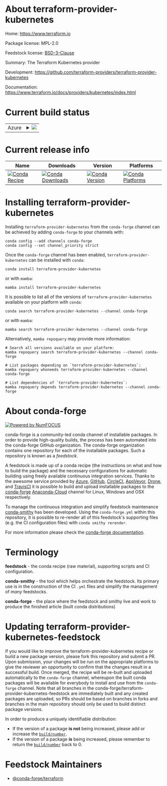About terraform-provider-kubernetes
===================================

Home: https://www.terraform.io

Package license: MPL-2.0

Feedstock license: [BSD-3-Clause](https://github.com/conda-forge/terraform-provider-kubernetes-feedstock/blob/main/LICENSE.txt)

Summary: The Terraform Kubernetes provider

Development: https://github.com/terraform-providers/terraform-provider-kubernetes

Documentation: https://www.terraform.io/docs/providers/kubernetes/index.html

Current build status
====================


<table>
    
  <tr>
    <td>Azure</td>
    <td>
      <details>
        <summary>
          <a href="https://dev.azure.com/conda-forge/feedstock-builds/_build/latest?definitionId=2027&branchName=main">
            <img src="https://dev.azure.com/conda-forge/feedstock-builds/_apis/build/status/terraform-provider-kubernetes-feedstock?branchName=main">
          </a>
        </summary>
        <table>
          <thead><tr><th>Variant</th><th>Status</th></tr></thead>
          <tbody><tr>
              <td>linux_64</td>
              <td>
                <a href="https://dev.azure.com/conda-forge/feedstock-builds/_build/latest?definitionId=2027&branchName=main">
                  <img src="https://dev.azure.com/conda-forge/feedstock-builds/_apis/build/status/terraform-provider-kubernetes-feedstock?branchName=main&jobName=linux&configuration=linux%20linux_64_" alt="variant">
                </a>
              </td>
            </tr><tr>
              <td>osx_64</td>
              <td>
                <a href="https://dev.azure.com/conda-forge/feedstock-builds/_build/latest?definitionId=2027&branchName=main">
                  <img src="https://dev.azure.com/conda-forge/feedstock-builds/_apis/build/status/terraform-provider-kubernetes-feedstock?branchName=main&jobName=osx&configuration=osx%20osx_64_" alt="variant">
                </a>
              </td>
            </tr><tr>
              <td>win_64</td>
              <td>
                <a href="https://dev.azure.com/conda-forge/feedstock-builds/_build/latest?definitionId=2027&branchName=main">
                  <img src="https://dev.azure.com/conda-forge/feedstock-builds/_apis/build/status/terraform-provider-kubernetes-feedstock?branchName=main&jobName=win&configuration=win%20win_64_" alt="variant">
                </a>
              </td>
            </tr>
          </tbody>
        </table>
      </details>
    </td>
  </tr>
</table>

Current release info
====================

| Name | Downloads | Version | Platforms |
| --- | --- | --- | --- |
| [![Conda Recipe](https://img.shields.io/badge/recipe-terraform--provider--kubernetes-green.svg)](https://anaconda.org/conda-forge/terraform-provider-kubernetes) | [![Conda Downloads](https://img.shields.io/conda/dn/conda-forge/terraform-provider-kubernetes.svg)](https://anaconda.org/conda-forge/terraform-provider-kubernetes) | [![Conda Version](https://img.shields.io/conda/vn/conda-forge/terraform-provider-kubernetes.svg)](https://anaconda.org/conda-forge/terraform-provider-kubernetes) | [![Conda Platforms](https://img.shields.io/conda/pn/conda-forge/terraform-provider-kubernetes.svg)](https://anaconda.org/conda-forge/terraform-provider-kubernetes) |

Installing terraform-provider-kubernetes
========================================

Installing `terraform-provider-kubernetes` from the `conda-forge` channel can be achieved by adding `conda-forge` to your channels with:

```
conda config --add channels conda-forge
conda config --set channel_priority strict
```

Once the `conda-forge` channel has been enabled, `terraform-provider-kubernetes` can be installed with `conda`:

```
conda install terraform-provider-kubernetes
```

or with `mamba`:

```
mamba install terraform-provider-kubernetes
```

It is possible to list all of the versions of `terraform-provider-kubernetes` available on your platform with `conda`:

```
conda search terraform-provider-kubernetes --channel conda-forge
```

or with `mamba`:

```
mamba search terraform-provider-kubernetes --channel conda-forge
```

Alternatively, `mamba repoquery` may provide more information:

```
# Search all versions available on your platform:
mamba repoquery search terraform-provider-kubernetes --channel conda-forge

# List packages depending on `terraform-provider-kubernetes`:
mamba repoquery whoneeds terraform-provider-kubernetes --channel conda-forge

# List dependencies of `terraform-provider-kubernetes`:
mamba repoquery depends terraform-provider-kubernetes --channel conda-forge
```


About conda-forge
=================

[![Powered by
NumFOCUS](https://img.shields.io/badge/powered%20by-NumFOCUS-orange.svg?style=flat&colorA=E1523D&colorB=007D8A)](https://numfocus.org)

conda-forge is a community-led conda channel of installable packages.
In order to provide high-quality builds, the process has been automated into the
conda-forge GitHub organization. The conda-forge organization contains one repository
for each of the installable packages. Such a repository is known as a *feedstock*.

A feedstock is made up of a conda recipe (the instructions on what and how to build
the package) and the necessary configurations for automatic building using freely
available continuous integration services. Thanks to the awesome service provided by
[Azure](https://azure.microsoft.com/en-us/services/devops/), [GitHub](https://github.com/),
[CircleCI](https://circleci.com/), [AppVeyor](https://www.appveyor.com/),
[Drone](https://cloud.drone.io/welcome), and [TravisCI](https://travis-ci.com/)
it is possible to build and upload installable packages to the
[conda-forge](https://anaconda.org/conda-forge) [Anaconda-Cloud](https://anaconda.org/)
channel for Linux, Windows and OSX respectively.

To manage the continuous integration and simplify feedstock maintenance
[conda-smithy](https://github.com/conda-forge/conda-smithy) has been developed.
Using the ``conda-forge.yml`` within this repository, it is possible to re-render all of
this feedstock's supporting files (e.g. the CI configuration files) with ``conda smithy rerender``.

For more information please check the [conda-forge documentation](https://conda-forge.org/docs/).

Terminology
===========

**feedstock** - the conda recipe (raw material), supporting scripts and CI configuration.

**conda-smithy** - the tool which helps orchestrate the feedstock.
                   Its primary use is in the construction of the CI ``.yml`` files
                   and simplify the management of *many* feedstocks.

**conda-forge** - the place where the feedstock and smithy live and work to
                  produce the finished article (built conda distributions)


Updating terraform-provider-kubernetes-feedstock
================================================

If you would like to improve the terraform-provider-kubernetes recipe or build a new
package version, please fork this repository and submit a PR. Upon submission,
your changes will be run on the appropriate platforms to give the reviewer an
opportunity to confirm that the changes result in a successful build. Once
merged, the recipe will be re-built and uploaded automatically to the
`conda-forge` channel, whereupon the built conda packages will be available for
everybody to install and use from the `conda-forge` channel.
Note that all branches in the conda-forge/terraform-provider-kubernetes-feedstock are
immediately built and any created packages are uploaded, so PRs should be based
on branches in forks and branches in the main repository should only be used to
build distinct package versions.

In order to produce a uniquely identifiable distribution:
 * If the version of a package **is not** being increased, please add or increase
   the [``build/number``](https://docs.conda.io/projects/conda-build/en/latest/resources/define-metadata.html#build-number-and-string).
 * If the version of a package **is** being increased, please remember to return
   the [``build/number``](https://docs.conda.io/projects/conda-build/en/latest/resources/define-metadata.html#build-number-and-string)
   back to 0.

Feedstock Maintainers
=====================

* [@conda-forge/terraform](https://github.com/conda-forge/terraform/)

